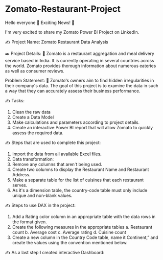 # Zomato-Restaurant-Project
Hello everyone 👋 Exciting News! 🚀

I'm very excited to share my Zomato Power BI Project on LinkedIn.
 
✍️ Project Name: Zomato Restaurant Data Analysis
 
✒️ Project Details:
💠 Zomato is a restaurant aggregation and meal delivery service based in India. It is currently operating in several countries across the world. Zomato provides thorough information about numerous eateries as well as consumer reviews.

Problem Statement:
💠 Zomato's owners aim to find hidden irregularities in their company's data. The goal of this project is to examine the data in such a way that they can accurately assess their business performance.
 
✍️ Tasks:
1. Clean the raw data
2. Create a Data Model
3. Make calculations and parameters according to project details.
4. Create an interactive Power BI report that will allow Zomato to quickly assess the required data.
 
✍️ Steps that are used to complete this project:
1. Import the data from all available Excel files.
2. Data transformation: 
3. Remove any columns that aren't being used.
4. Create two columns to display the Restaurant Name and Restaurant Address.
5. Make a separate table for the list of cuisines that each restaurant serves.
6. As it's a dimension table, the country-code table must only include unique and non-blank values.
 
✍️ Steps to use DAX in the project:
 
1. Add a Rating color column in an appropriate table with the data rows in the format given.
2. Create the following measures in the appropriate tables 
a. Restaurant count
b. Average cost
c. Average rating 
d. Cuisine count
3. Create a new column in the Country Code table, name it Continent,” and create the values using the convention mentioned below.

✍️ As a last step I created interactive Dashboard:
